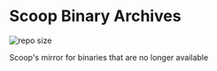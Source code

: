# Scoop Binary Archives

![repo size](https://img.shields.io/github/repo-size/ScoopInstaller/Binary.svg?style=flat-square)

Scoop's mirror for binaries that are no longer available
